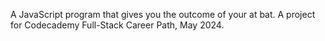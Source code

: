 A JavaScript program that gives you the outcome of your at bat. A project for Codecademy Full-Stack Career Path, May 2024.
